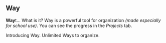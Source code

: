 ## Way
**Way**t... What is it? Way is a powerful tool for organization *(made especially for school use)*.
You can see the progress in the *Projects* tab.

Introducing Way.
Unlimited Ways to organize.
